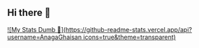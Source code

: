 ## Hi there 👋

[![My Stats Dumb 🤬](https://github-readme-stats.vercel.app/api?username=AnagaGhaisan icons=true&theme=transparent)](https://github.com/anuraghazra/github-readme-stats)
<!--
**AnagaGhaisan/AnagaGhaisan** is a ✨ _special_ ✨ repository because its `README.md` (this file) appears on your GitHub profile.

Here are some ideas to get you started:

- 🔭 I’m currently working on ...
- 🌱 I’m currently learning ...
- 👯 I’m looking to collaborate on ...
- 🤔 I’m looking for help with ...
- 💬 Ask me about ...
- 📫 How to reach me: ...
- 😄 Pronouns: ...
- ⚡ Fun fact: ...
-->
